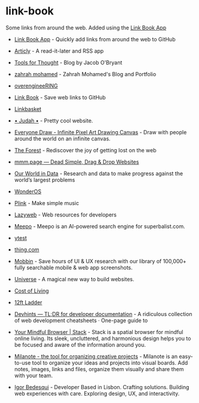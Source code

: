 # link-book

Some links from around the web. Added using the [Link Book App](https://link-book.vercel.app)

- [Link Book App](https://link-book.vercel.app/) - Quickly add links from around the web to GitHub
- [Articly](https://articly.vercel.app/inbox/link) - A read-it-later and RSS app

- [Tools for Thought](https://tfos.co/) - Blog by Jacob O'Bryant
- [zahrah mohamed](https://zahrahmohamed.netlify.app) - Zahrah Mohamed's Blog and Portfolio
- [overengineeRING](https://overengineering.kognise.dev/)
- [Link Book](http://localhost:3000/) - Save web links to GitHub

- [Linkbasket](https://linkbasket.xyz/)
- [• Judah •](https://joodaloop.com/) - Pretty cool website.
- [Everyone Draw - Infinite Pixel Art Drawing Canvas](https://everyonedraw.com/) - Draw with people around the world on an infinite canvas.
- [The Forest](https://theforest.link/) - Rediscover the joy of getting lost on the web
- [mmm.page — Dead Simple, Drag & Drop Websites](https://mmm.page/)
- [Our World in Data](https://ourworldindata.org/) - Research and data to make progress against the world’s largest problems
- [WonderOS](https://wonderos.org/)
- [Plink](https://test.plink.in/) - Make simple music 

- [Lazyweb](https://app.lazyweb.rocks/) - Web resources for developers 
- [Meepo](https://meepo.shop/) - Meepo is an AI-powered search engine for superbalist.com.
- [ytest](hrhth)
- [thing.com](thing.com)
- [Mobbin](https://mobbin.com) - Save hours of UI & UX research with our library of 100,000+ fully searchable mobile & web app screenshots.
- [Universe](https://onuniverse.com) - A magical new way to build websites. 
- [Cost of Living](https://www.numbeo.com/cost-of-living/)
- [12ft Ladder](https://12ft.io/)
- [Devhints — TL;DR for developer documentation](https://devhints.io) - A ridiculous collection of web development cheatsheets · One-page guide to 
- [Your Mindful Browser | Stack](https://stackbrowser.com/) - Stack is a spatial browser for mindful online living. Its sleek, uncluttered, and harmonious design helps you to be focused and aware of the information around you.
- [Milanote - the tool for organizing creative projects](https://milanote.com/) - Milanote is an easy-to-use tool to organize your ideas and projects into visual boards. Add notes, images, links and files, organize them visually and share them with your team.
- [Igor Bedesqui](https://www.igorbedesqui.com/) - Developer Based in Lisbon. Crafting solutions. Building web experiences with care. Exploring design, UX, and interactivity.